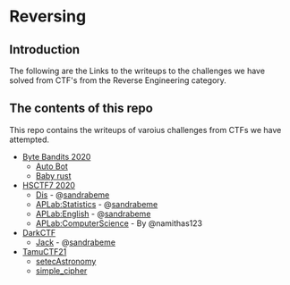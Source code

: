 # Reversing

## Introduction

The following are the Links to the writeups to the challenges we have solved from CTF's from the Reverse Engineering category.

## The contents of this repo

This repo contains the writeups of varoius challenges from CTFs we have attempted.

- [Byte Bandits 2020](https://ctftime.org/event/1022)
	- [Auto Bot](../ByteBandits20/auto_bot/)
	- [Baby rust](../ByteBandits20/baby_rust/)
- [HSCTF7 2020](https://ctftime.org/event/939)
    - [Dis](../HSCTF7/Dis/) - @[sandrabeme](https://twitter.com/sandrabeme)
    - [APLab:Statistics](../HSCTF7/Statistics/) - @[sandrabeme](https://twitter.com/sandrabeme)
    - [APLab:English](../HSCTF7/APLabEnglish/) - @[sandrabeme](https://twitter.com/sandrabeme)
    - [APLab:ComputerScience](../HSCTF7/ComputerScience/) - By @namithas123
- [DarkCTF](https://ctftime.org/event/1118)
    - [Jack](../DarkCTF/Jack/) - @[sandrabeme](https://twitter.com/sandrabeme)
- [TamuCTF21](https://ctftime.org/event/1320)
    - [setecAstronomy](../tamuCTF/astronomy) 
    - [simple_cipher](../tamuCTF/cipher)
